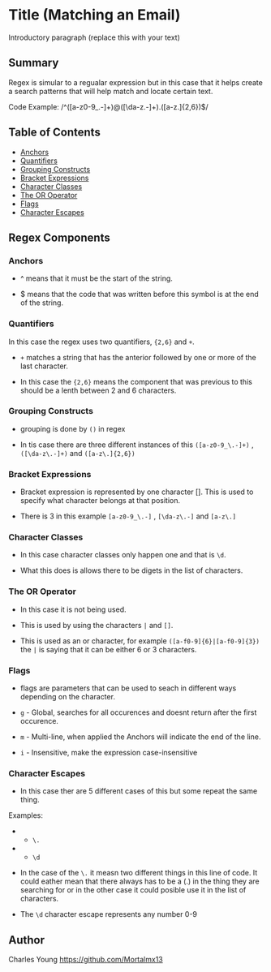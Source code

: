 # Title (Matching an Email)

Introductory paragraph (replace this with your text)

## Summary

Regex is simular to a regualar expression but in this case that it helps create a search patterns that will help match and locate certain text.

Code Example: /^([a-z0-9_\.-]+)@([\da-z\.-]+)\.([a-z\.]{2,6})$/

## Table of Contents

- [Anchors](#anchors)
- [Quantifiers](#quantifiers)
- [Grouping Constructs](#grouping-constructs)
- [Bracket Expressions](#bracket-expressions)
- [Character Classes](#character-classes)
- [The OR Operator](#the-or-operator)
- [Flags](#flags)
- [Character Escapes](#character-escapes)

## Regex Components

### Anchors

* ^ means that it must be the start of the string.

* $ means that the code that was written before this symbol is at the end of the string.

### Quantifiers

In this case the regex uses two quantifiers, `{2,6}` and `+`.

* `+` matches a string that has the anterior followed by one or more of the last character.  

* In this case the `{2,6}` means the component that was previous to this should be a lenth between 2 and 6 characters.

### Grouping Constructs

* grouping is done by `()` in regex

* In tis case there are three different instances of this `([a-z0-9_\.-]+)` , `([\da-z\.-]+)` and `([a-z\.]{2,6})`

### Bracket Expressions

* Bracket expression is represented by one character []. This is used to specify what character belongs at that position.

* There is 3 in this example `[a-z0-9_\.-]` , `[\da-z\.-]` and `[a-z\.]`

### Character Classes

* In this case character classes only happen one and that is `\d`.

* What this does is allows there to be digets in the list of characters. 

### The OR Operator

* In this case it is not being used.

* This is used by using the characters `|` and `[]`.

* This is used as an or character, for example `([a-f0-9]{6}|[a-f0-9]{3})` the `|` is saying that it can be either 6 or 3 characters.

### Flags

* flags are parameters that can be used to seach in different ways depending on the character.


* `g` - Global, searches for all occurences and doesnt return after the first occurence.
* `m` - Multi-line, when applied the Anchors will indicate the end of the line.
* `i` - Insensitive, make the expression case-insensitive

### Character Escapes

* In this case ther are 5 different cases of this but some repeat the same thing.

Examples: 
 - - `\.`
 - - `\d `

* In the case of the `\.` it measn two different things in this line of code. It could eather mean that there always has to be a (.) in the thing they are searching for or in the other case it could posible use it in the list of characters.

* The  `\d` character escape represents any number 0-9


## Author
Charles Young
https://github.com/Mortalmx13